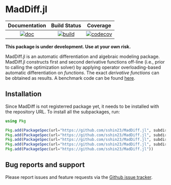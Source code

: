 # MadDiff.jl


| **Documentation** | **Build Status** | **Coverage** |
|:-----------------:|:----------------:|:----------------:|
| [![doc](https://img.shields.io/badge/docs-dev-blue.svg)](https://sshin23.github.io/MadDiff.jl/dev) | [![build](https://github.com/sshin23/MadDiff.jl/actions/workflows/test.yml/badge.svg)](https://github.com/sshin23/MadDiff.jl/actions/workflows/test.yml) | [![codecov](https://codecov.io/gh/sshin23/MadDiff.jl/branch/main/graph/badge.svg?token=U6NMMW0IT5)](https://codecov.io/gh/sshin23/MadDiff.jl) |



**This package is under development. Use at your own risk.**

MadDiff.jl is an automatic differentiation and algebraic modeling package. MadDiff.jl constructs first and second derivative functions off-line (i.e., prior to calling the optimization solver) by applying operator overloading-based automatic differentiation on _functions_. The exact _derivative functions_ can be obtained as results. A benchmark code can be found [here](https://github.com/sshin23/MadDiff.jl/tree/main/benchmark).

## Installation
Since MadDiff is not registerred package yet, it needs to be installed with the repository URL. To install all the subpackages, run:
```julia
using Pkg

Pkg.add(PackageSpec(url="https://github.com/sshin23/MadDiff.jl", subdir="lib/MadDiffCore"))
Pkg.add(PackageSpec(url="https://github.com/sshin23/MadDiff.jl", subdir="lib/MadDiffSpecialFunctions"))
Pkg.add(PackageSpec(url="https://github.com/sshin23/MadDiff.jl", subdir="lib/MadDiffModels"))
Pkg.add(PackageSpec(url="https://github.com/sshin23/MadDiff.jl", subdir="lib/MadDiffMOI"))
Pkg.add(PackageSpec(url="https://github.com/sshin23/MadDiff.jl"))
```

## Bug reports and support
Please report issues and feature requests via the [Github issue tracker](https://github.com/sshin23/MadDiff.jl/issues). 

